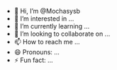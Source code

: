 - 👋 Hi, I’m @Mochasysb
- 👀 I’m interested in ...
- 🌱 I’m currently learning ...
- 💞️ I’m looking to collaborate on ...
- 📫 How to reach me ...
- 😄 Pronouns: ...
- ⚡ Fun fact: ...

<!---
Mochasysb/Mochasysb is a ✨ special ✨ repository because its `README.md` (this file) appears on your GitHub profile.
You can click the Preview link to take a look at your changes.
--->
